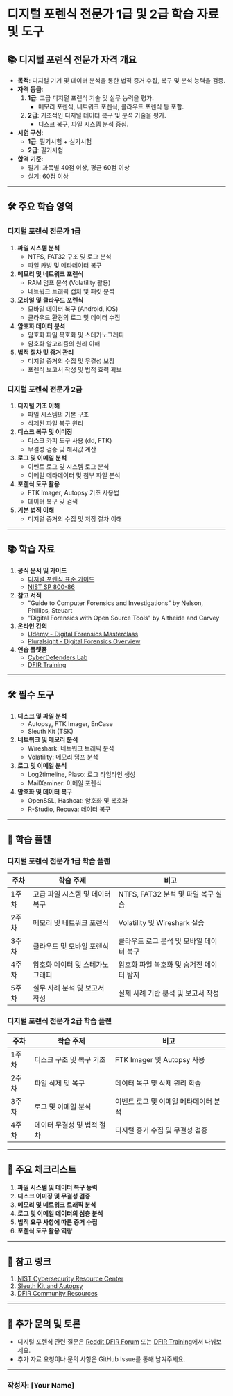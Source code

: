 # 디지털 포렌식 전문가 1급 및 2급 학습 자료 및 도구

## 📚 디지털 포렌식 전문가 자격 개요
- **목적**: 디지털 기기 및 데이터 분석을 통한 법적 증거 수집, 복구 및 분석 능력을 검증.
- **자격 등급**:
  1. **1급**: 고급 디지털 포렌식 기술 및 실무 능력을 평가.
     - 메모리 포렌식, 네트워크 포렌식, 클라우드 포렌식 등 포함.
  2. **2급**: 기초적인 디지털 데이터 복구 및 분석 기술을 평가.
     - 디스크 복구, 파일 시스템 분석 중심.
- **시험 구성**:
  - **1급**: 필기시험 + 실기시험
  - **2급**: 필기시험
- **합격 기준**:
  - 필기: 과목별 40점 이상, 평균 60점 이상
  - 실기: 60점 이상

---

## 🛠️ 주요 학습 영역

### 디지털 포렌식 전문가 1급
1. **파일 시스템 분석**
   - NTFS, FAT32 구조 및 로그 분석
   - 파일 카빙 및 메타데이터 복구
2. **메모리 및 네트워크 포렌식**
   - RAM 덤프 분석 (Volatility 활용)
   - 네트워크 트래픽 캡처 및 패킷 분석
3. **모바일 및 클라우드 포렌식**
   - 모바일 데이터 복구 (Android, iOS)
   - 클라우드 환경의 로그 및 데이터 수집
4. **암호화 데이터 분석**
   - 암호화 파일 복호화 및 스테가노그래피
   - 암호화 알고리즘의 원리 이해
5. **법적 절차 및 증거 관리**
   - 디지털 증거의 수집 및 무결성 보장
   - 포렌식 보고서 작성 및 법적 효력 확보

### 디지털 포렌식 전문가 2급
1. **디지털 기초 이해**
   - 파일 시스템의 기본 구조
   - 삭제된 파일 복구 원리
2. **디스크 복구 및 이미징**
   - 디스크 카피 도구 사용 (dd, FTK)
   - 무결성 검증 및 해시값 계산
3. **로그 및 이메일 분석**
   - 이벤트 로그 및 시스템 로그 분석
   - 이메일 메타데이터 및 첨부 파일 분석
4. **포렌식 도구 활용**
   - FTK Imager, Autopsy 기초 사용법
   - 데이터 복구 및 검색
5. **기본 법적 이해**
   - 디지털 증거의 수집 및 저장 절차 이해

---

## 📚 학습 자료
1. **공식 문서 및 가이드**
   - [디지털 포렌식 표준 가이드](https://www.iso.org/)
   - [NIST SP 800-86](https://www.nist.gov/)
2. **참고 서적**
   - "Guide to Computer Forensics and Investigations" by Nelson, Phillips, Steuart
   - "Digital Forensics with Open Source Tools" by Altheide and Carvey
3. **온라인 강의**
   - [Udemy - Digital Forensics Masterclass](https://www.udemy.com/)
   - [Pluralsight - Digital Forensics Overview](https://www.pluralsight.com/)
4. **연습 플랫폼**
   - [CyberDefenders Lab](https://cyberdefenders.org/)
   - [DFIR Training](https://dfir.training/)

---

## 🛠️ 필수 도구
1. **디스크 및 파일 분석**
   - Autopsy, FTK Imager, EnCase
   - Sleuth Kit (TSK)
2. **네트워크 및 메모리 분석**
   - Wireshark: 네트워크 트래픽 분석
   - Volatility: 메모리 덤프 분석
3. **로그 및 이메일 분석**
   - Log2timeline, Plaso: 로그 타임라인 생성
   - MailXaminer: 이메일 포렌식
4. **암호화 및 데이터 복구**
   - OpenSSL, Hashcat: 암호화 및 복호화
   - R-Studio, Recuva: 데이터 복구

---

## 📝 학습 플랜

### 디지털 포렌식 전문가 1급 학습 플랜
| 주차  | 학습 주제                          | 비고                                  |
|-------|-----------------------------------|---------------------------------------|
| 1주차 | 고급 파일 시스템 및 데이터 복구    | NTFS, FAT32 분석 및 파일 복구 실습    |
| 2주차 | 메모리 및 네트워크 포렌식          | Volatility 및 Wireshark 실습          |
| 3주차 | 클라우드 및 모바일 포렌식          | 클라우드 로그 분석 및 모바일 데이터 복구 |
| 4주차 | 암호화 데이터 및 스테가노그래피    | 암호화 파일 복호화 및 숨겨진 데이터 탐지 |
| 5주차 | 실무 사례 분석 및 보고서 작성       | 실제 사례 기반 분석 및 보고서 작성     |

### 디지털 포렌식 전문가 2급 학습 플랜
| 주차  | 학습 주제                          | 비고                                  |
|-------|-----------------------------------|---------------------------------------|
| 1주차 | 디스크 구조 및 복구 기초           | FTK Imager 및 Autopsy 사용            |
| 2주차 | 파일 삭제 및 복구                  | 데이터 복구 및 삭제 원리 학습         |
| 3주차 | 로그 및 이메일 분석                | 이벤트 로그 및 이메일 메타데이터 분석 |
| 4주차 | 데이터 무결성 및 법적 절차          | 디지털 증거 수집 및 무결성 검증       |

---

## 📑 주요 체크리스트
1. **파일 시스템 및 데이터 복구 능력**
2. **디스크 이미징 및 무결성 검증**
3. **메모리 및 네트워크 트래픽 분석**
4. **로그 및 이메일 데이터의 심층 분석**
5. **법적 요구 사항에 따른 증거 수집**
6. **포렌식 도구 활용 역량**

---

## 📌 참고 링크
1. [NIST Cybersecurity Resource Center](https://www.nist.gov/)
2. [Sleuth Kit and Autopsy](https://www.sleuthkit.org/)
3. [DFIR Community Resources](https://dfir.training/)

---

## 💬 추가 문의 및 토론
- 디지털 포렌식 관련 질문은 [Reddit DFIR Forum](https://www.reddit.com/r/dfir/) 또는 [DFIR Training](https://dfir.training/)에서 나눠보세요.
- 추가 자료 요청이나 문의 사항은 GitHub Issue를 통해 남겨주세요.

---

### 작성자: **[Your Name]**
